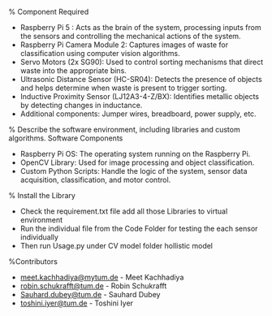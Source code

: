 % Component Required
- Raspberry Pi 5 : Acts as the brain of the system, processing inputs from the sensors and controlling the mechanical actions of the system.
- Raspberry Pi Camera Module 2: Captures images of waste for classification using computer vision algorithms.
- Servo Motors (2x SG90): Used to control sorting mechanisms that direct waste into the appropriate bins.
- Ultrasonic Distance Sensor (HC-SR04): Detects the presence of objects and helps determine when waste is present to trigger sorting.
- Inductive Proximity Sensor (LJ12A3-4-Z/BX): Identifies metallic objects by detecting changes in inductance.
- Additional components: Jumper wires, breadboard, power supply, etc.

% Describe the software environment, including libraries and custom algorithms.
  Software Components
- Raspberry Pi OS: The operating system running on the Raspberry Pi.
- OpenCV Library: Used for image processing and object classification.
- Custom Python Scripts: Handle the logic of the system, sensor data acquisition, classification, and motor control.

% Install the Library
- Check the requirement.txt file add all those Libraries to virtual environment
- Run the individual file from the Code Folder for testing the each sensor individually
- Then run Usage.py under CV model folder hollistic model


%Contributors
- meet.kachhadiya@mytum.de - Meet Kachhadiya
- robin.schukrafft@tum.de - Robin Schukrafft
- Sauhard.dubey@tum.de - Sauhard Dubey
- toshini.iyer@tum.de - Toshini Iyer
